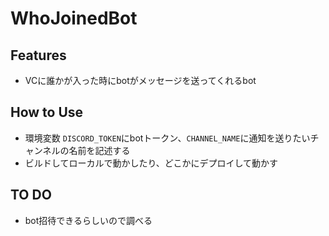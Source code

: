 # WhoJoinedBot
## Features
- VCに誰かが入った時にbotがメッセージを送ってくれるbot

## How to Use
- 環境変数 `DISCORD_TOKEN`にbotトークン、`CHANNEL_NAME`に通知を送りたいチャンネルの名前を記述する
- ビルドしてローカルで動かしたり、どこかにデプロイして動かす

## TO DO
- bot招待できるらしいので調べる
